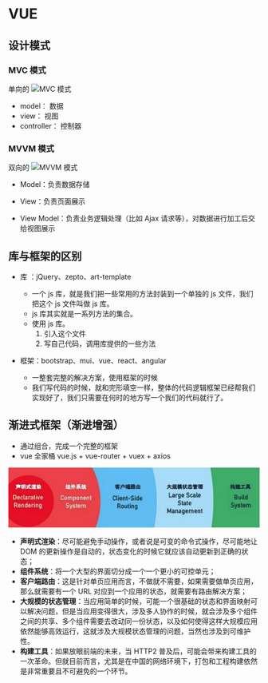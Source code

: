 # VUE

## 设计模式

### MVC 模式

单向的
![MVC 模式](https://gss3.bdstatic.com/-Po3dSag_xI4khGkpoWK1HF6hhy/baike/c0%3Dbaike80%2C5%2C5%2C80%2C26/sign=7948cf4dbf096b63951456026d5aec21/b03533fa828ba61edbddc04d4034970a304e59a4.jpg)

- model： 数据
- view： 视图
- controller： 控制器

### MVVM 模式

双向的
![MVVM 模式](https://camo.githubusercontent.com/6e97c50a36095918c819119d8cb402e214d3581e/687474703a2f2f696d672e736d79687661652e636f6d2f32303138303432305f323135302e706e67)

- Model：负责数据存储

- View：负责页面展示

- View Model：负责业务逻辑处理（比如 Ajax 请求等），对数据进行加工后交给视图展示

## 库与框架的区别

- 库 ：jQuery、zepto、art-template

  - 一个 js 库，就是我们把一些常用的方法封装到一个单独的 js 文件，我们把这个 js 文件叫做 js 库。
  - js 库其实就是一系列方法的集合。
  - 使用 js 库。
    1. 引入这个文件
    2. 写自己代码，调用库提供的一些方法

- 框架：bootstrap、mui、vue、react、angular
  - 一整套完整的解决方案，使用框架的时候
  - 我们写代码的时候，就和完形填空一样，整体的代码逻辑框架已经帮我们实现好了，我们只需要在何时的地方写一个我们的代码就行了。

## 渐进式框架（渐进增强）

- 通过组合，完成一个完整的框架
- vue 全家桶 vue.js + vue-router + vuex + axios

![渐进式框架](../images/渐进式框架.png)

- **声明式渲染**：尽可能避免手动操作，或者说是可变的命令式操作，尽可能地让 DOM 的更新操作是自动的，状态变化的时候它就应该自动更新到正确的状态；
- **组件系统**：将一个大型的界面切分成一个一个更小的可控单元；
- **客户端路由**：这是针对单页应用而言，不做就不需要，如果需要做单页应用，那么就需要有一个 URL 对应到一个应用的状态，就需要有路由解决方案；
- **大规模的状态管理**：当应用简单的时候，可能一个很基础的状态和界面映射可以解决问题，但是当应用变得很大，涉及多人协作的时候，就会涉及多个组件之间的共享、多个组件需要去改动同一份状态，以及如何使得这样大规模应用依然能够高效运行，这就涉及大规模状态管理的问题，当然也涉及到可维护性。
- **构建工具**：如果放眼前端的未来，当 HTTP2 普及后，可能会带来构建工具的一次革命。但就目前而言，尤其是在中国的网络环境下，打包和工程构建依然是非常重要且不可避免的一个环节。